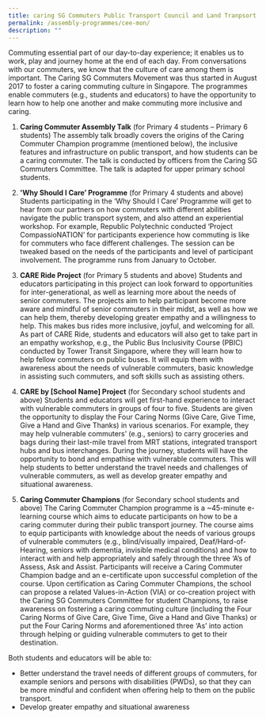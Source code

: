 ```yaml
---
title: caring SG Commuters Public Transport Council and Land Tranpsort Authority
permalink: /assembly-programmes/cee-mon/
description: ""
---
```

Commuting essential part of our day-to-day experience; it enables us to work, play and journey home at the end of each day. From conversations with our commuters, we know that the culture of care among them is important. The Caring SG Commuters Movement was thus started in August 2017 to foster a caring commuting culture in Singapore. The programmes enable commuters (e.g., students and educators) to have the opportunity to learn how to help one another and make commuting more inclusive and caring.

1.	**Caring Commuter Assembly Talk** (for Primary 4 students – Primary 6 students) The assembly talk broadly covers the origins of the Caring Commuter Champion programme (mentioned below), the inclusive features and infrastructure on public transport, and how students can be a caring commuter. The talk is conducted by officers from the Caring SG Commuters Committee.  The talk is adapted for upper primary school students.   


2.	**'Why Should I Care’ Programme** (for Primary 4 students and above) Students participating in the ‘Why Should I Care’ Programme will get to hear from our partners on how commuters with different abilities navigate the public transport system, and also attend an experiential workshop. For example, Republic Polytechnic conducted ‘Project CompassioNATION’ for participants experience how commuting is like for commuters who face different challenges. The session can be tweaked based on the needs of the participants and level of participant involvement. The programme runs from January to October.


3. **CARE Ride Project** (for Primary 5 students and above) Students and educators participating in this project can look forward to opportunities for inter-generational, as well as learning more about the needs of senior commuters. The projects aim to help participant become more aware and mindful of senior commuters in their midst, as well as how we can help them, thereby developing greater empathy and a willingness to help. This makes bus rides more inclusive, joyful, and welcoming for all. As part of CARE Ride, students and educators will also get to take part in an empathy workshop, e.g., the Public Bus Inclusivity Course (PBIC) conducted by Tower Transit Singapore, where they will learn how to help fellow commuters on public buses. It will equip them with awareness about the needs of vulnerable commuters, basic knowledge in assisting such commuters, and soft skills such as assisting others.   


4. **CARE by [School Name] Project** (for Secondary school students and above) Students and educators will get first-hand experience to interact with vulnerable commuters in groups of four to five. Students are given the opportunity to display the Four Caring Norms (Give Care, Give Time, Give a Hand and Give Thanks) in various scenarios. For example, they may help vulnerable commuters’ (e.g., seniors) to carry groceries and bags during their last-mile travel from MRT stations, integrated transport hubs and bus interchanges. During the journey, students will have the opportunity to bond and empathise with vulnerable commuters. This will help students to better understand the travel needs and challenges of vulnerable commuters, as well as develop greater empathy and situational awareness.

5. **Caring Commuter Champions** (for Secondary school students and above) The Caring Commuter Champion programme is a ~45-minute e-learning course which aims to educate participants on how to be a caring commuter during their public transport journey. The course aims to equip participants with knowledge about the needs of various groups of vulnerable commuters (e.g., blind/visually impaired, Deaf/Hard-of-Hearing, seniors with dementia, invisible medical conditions) and how to interact with and help appropriately and safely through the three ‘A’s of Assess, Ask and Assist.  Participants will receive a Caring Commuter Champion badge and an e-certificate upon successful completion of the course.  Upon certification as Caring Commuter Champions, the school can propose a related Values-in-Action (VIA) or co-creation project with the Caring SG Commuters Committee for student Champions, to raise awareness on fostering a caring commuting culture (including the Four Caring Norms of Give Care, Give Time, Give a Hand and Give Thanks) or put the Four Caring Norms and aforementioned three ‘As’ into action through helping or guiding vulnerable commuters to get to their destination.


Both students and educators will be able to:  
* Better understand the travel needs of different groups of commuters, for example seniors and persons with disabilities (PWDs), so that they can be more mindful and confident when offering help to them on the public transport. 
* Develop greater empathy and situational awareness